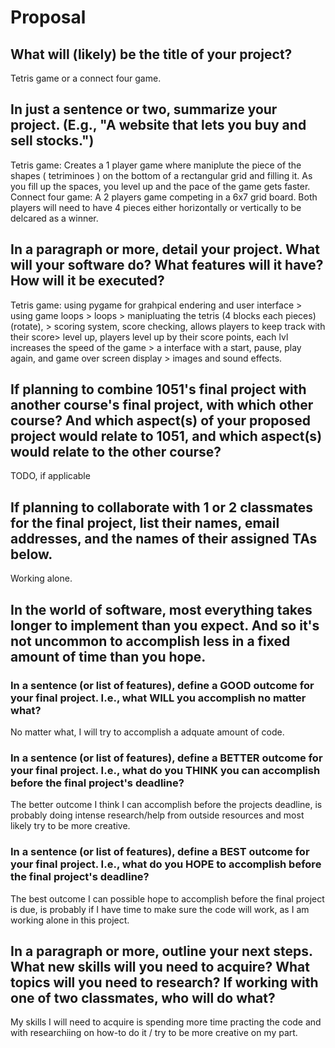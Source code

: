 # Proposal

## What will (likely) be the title of your project?

Tetris game or a connect four game.

## In just a sentence or two, summarize your project. (E.g., "A website that lets you buy and sell stocks.")

Tetris game: Creates a 1 player game where maniplute the piece of the shapes ( tetriminoes ) on the bottom of a rectangular grid and filling it. As you fill up the spaces, you level up and the pace of the game gets faster. 
Connect four game: A 2 players game competing in a 6x7 grid board. Both players will need to have 4 pieces either horizontally or vertically to be delcared as a winner. 

## In a paragraph or more, detail your project. What will your software do? What features will it have? How will it be executed?

Tetris game: using pygame for grahpical endering and user interface > using game loops > loops > manipluating the tetris (4 blocks each pieces) (rotate), > scoring system, score checking, allows players to keep track with their score> level up, players level up by their score points, each lvl increases the speed of the game > a interface with a start, pause, play again, and game over screen display > images and sound effects.

## If planning to combine 1051's final project with another course's final project, with which other course? And which aspect(s) of your proposed project would relate to 1051, and which aspect(s) would relate to the other course?

TODO, if applicable

## If planning to collaborate with 1 or 2 classmates for the final project, list their names, email addresses, and the names of their assigned TAs below.

Working alone. 

## In the world of software, most everything takes longer to implement than you expect. And so it's not uncommon to accomplish less in a fixed amount of time than you hope.

### In a sentence (or list of features), define a GOOD outcome for your final project. I.e., what WILL you accomplish no matter what?

No matter what, I will try to accomplish a adquate amount of code. 

### In a sentence (or list of features), define a BETTER outcome for your final project. I.e., what do you THINK you can accomplish before the final project's deadline?

 The better outcome I think I can accomplish before the projects deadline, is probably doing intense research/help from outside resources and most likely try to be more creative. 
 
### In a sentence (or list of features), define a BEST outcome for your final project. I.e., what do you HOPE to accomplish before the final project's deadline?

The best outcome I can possible hope to accomplish before the final project is due, is probably if I have time to make sure the code will work, as I am working alone in this project. 

## In a paragraph or more, outline your next steps. What new skills will you need to acquire? What topics will you need to research? If working with one of two classmates, who will do what?
 My skills I will need to acquire is spending more time practing the code and with researchiing on how-to do it / try to be more creative on my part. 
